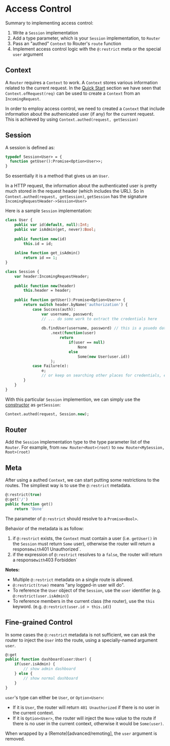 # Access Control

Summary to implementing access control:

1. Write a `Session` implementation
1. Add a type parameter, which is your `Session` implementation, to `Router`
1. Pass an "authed" `Context` to Router's `route` function
1. Implement access control logic with the `@:restrict` meta or the special `user` argument

## Context

A `Router` requires a `Context` to work. A `Context` stores various information related to the current request.
In the [Quick Start](getting-started/quick-start) section we have seen that `Context.ofRequest(req)` can be used to create a `Context` from an `IncomingRequest`.

In order to employ access control, we need to created a `Context` that include information about the authenicated user (if any) for the current request. This is achieved by using `Context.authed(request, getSession)`

## Session

A session is defined as:

```haxe
typedef Session<User> = {
  function getUser():Promise<Option<User>>;  
}
```

So essentially it is a method that gives us an `User`.

In a HTTP request, the information about the authenticated user is pretty much stored in the request header (which includes the URL).
So in `Context.authed(request, getSession)`, `getSession` has the signature `IncomingRequestHeader->Session<User>`

Here is a sample `Session` implementation:

```haxe
class User {
	public var id(default, null):Int;
	public var isAdmin(get, never):Bool;
	
	public function new(id)
		this.id = id;
		
	inline function get_isAdmin()
		return id == 1;
}

class Session {
	var header:IncomingRequestHeader;
	
	public function new(header)
		this.header = header;
		
	public function getUser():Promise<Option<User>> {
		return switch header.byName('authorization') {
			case Success(auth):
				var username, password; 
				// ... do some work to extract the credentials here
				
				db.findUser(username, password) // this is a psuedo database call
					.next(function(user) 
						return 
							if(user == null)
								None
							else
								Some(new User(user.id))
					);
			case Failure(e):
				e;
				// or keep on searching other places for credentials, e.g. access token in query parameters
		}
	}
}

```

With this particular `Session` implemention, we can simply use the [constructor](http://haxe.org/blog/codingtips-new/) as `getSession`:

```haxe
Context.authed(request, Session.new);
```

## Router

Add the `Session` implementation type to the type parameter list of the `Router`. For example, from `new Router<Root>(root)` to `new Router<MySession, Root>(root)`


## Meta

After using a authed `Context`, we can start putting some restrictions to the routes.
The simpliest way is to use the `@:restrict` metadata.

```haxe
@:restrict(true)
@:get('/')
public function get()
	return 'Done'
```

The parameter of `@:restrict` should resolve to a `Promise<Bool>`.

Behavior of the metadata is as follow:

1. if `@:restrict` exists, the `Context` must contain a user (i.e. `getUser()` in the `Session` must return `Some` user), otherwise the router will return a response` with `401 Unauthorized`.
1. if the expression of `@:restrict` resolves to a `false`, the router will return a response` with `403 Forbidden`

**Notes:**

- Multiple `@:restrict` metadata on a single route is allowed.
- `@:restrict(true)` means "any logged-in user will do".
- To reference the `User` object of the `Session`, use the `user` identifier (e.g. `@:restrict(user.isAdmin)`)
- To reference members in the current class (the router), use the `this` keyword. (e.g. `@:restrict(user.id > this.id)`)

## Fine-grained Control

In some cases the `@:restrict` metadata is not sufficient, we can ask the router to inject the `User` into the route,
using a specially-named argument `user`.

```haxe
@:get
public function dashboard(user:User) {
	if(user.isAdmin) {
		// show admin dashboard
	} else {
		// show normal dashboard
	}
}
```

`user`'s type can either be `User`, or `Option<User>`:

- If it is `User`, the router will return `401 Unauthorized` if there is no user in the current context.
- If it is `Option<User>`, the router will inject the `None` value to the route if there is no user in the current context, otherwise it would be `Some(user)`.

When wrapped by a (Remote)[advanced/remoting], the `user` argument is removed.
